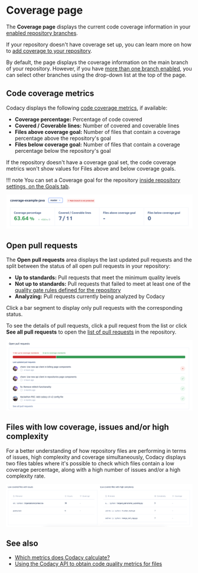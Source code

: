 # Coverage page

The **Coverage page** displays the current code coverage information in your [enabled repository branches](../repositories-configure/managing-branches.md).

If your repository doesn't have coverage set up, you can learn more on how to [add coverage to your repository](../coverage-reporter/index.md).

By default, the page displays the coverage information on the main branch of your repository. However, if you have [more than one branch enabled](../repositories-configure/managing-branches.md), you can select other branches using the drop-down list at the top of the page.

## Code coverage metrics

Codacy displays the following [code coverage metrics](../faq/code-analysis/which-metrics-does-codacy-calculate.md#code-coverage), if available:

-   **Coverage percentage:** Percentage of code covered
-   **Covered / Coverable lines:** Number of covered and coverable lines
-   **Files above coverage goal:** Number of files that contain a coverage percentage above the repository's goal
-   **Files below coverage goal:** Number of files that contain a coverage percentage below the repository's goal

If the repository doesn't have a coverage goal set, the code coverage metrics won't show values for Files above and below coverage goals.

!!! note
    You can set a Coverage goal for the repository [inside repository settings, on the Goals tab](../repositories-configure/adjusting-quality-goals.md).

![Code coverage metrics](images/coverage-metrics.png)

## Open pull requests

The **Open pull requests** area displays the last updated pull requests and the split between the status of all open pull requests in your repository:

-   **Up to standards:** Pull requests that meet the minimum quality levels
-   **Not up to standards:** Pull requests that failed to meet at least one of the [quality gate rules defined for the repository](../repositories-configure/adjusting-quality-gates.md)
-   **Analyzing:** Pull requests currently being analyzed by Codacy

Click a bar segment to display only pull requests with the corresponding status.

To see the details of pull requests, click a pull request from the list or click **See all pull requests** to open the [list of pull requests](pull-requests.md) in the repository.

![Open pull requests](images/open-pull-requests-widget.png)

## Files with low coverage, issues and/or high complexity

For a better understanding of how repository files are performing in terms of issues, high complexity and coverage simultaneously, Codacy displays two files tables where it's possible to check which files contain a low coverage percentage, along with a high number of issues and/or a high complexity rate.

![Low covered files with issues and high complexity](images/low-covered-files-tables.png)

## See also

-   [Which metrics does Codacy calculate?](../faq/code-analysis/which-metrics-does-codacy-calculate.md)
-   [Using the Codacy API to obtain code quality metrics for files](../codacy-api/examples/obtaining-code-quality-metrics-for-files.md)

